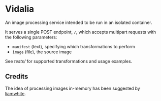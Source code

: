 # Vidalia

An image processing service intended to be run in an isolated container.

It serves a single POST endpoint, `/`, which accepts
multipart requests with the following parameters:
* `manifest` (text), specifying which transformations to perform
* `image` (file), the source image

See *tests/* for supported transformations and usage examples.

## Credits

The idea of processing images in-memory has been suggested by
[liamwhite](https://github.com/liamwhite).

